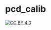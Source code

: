 # pcd_calib

[![CC BY 4.0](https://licensebuttons.net/l/by/4.0/80x15.png)](http://creativecommons.org/licenses/by/4.0/)
